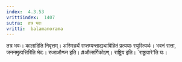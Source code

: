 ```yaml
---
index:  4.3.53
vrittiindex:  1407
sutra:  तत्र भवः
vritti:  balamanorama 
---
```


तत्र भवः। कालादिति निवृत्तम्। अस्मिन्नर्थे सप्तम्यन्ताद्यथाविहितं प्रत्ययाः स्युरित्यर्थः। भवनं सत्ता, जननमुत्पत्तिरिति भेदः। रुआऔग्घ्न इति। #औत्सर्गिकोऽण्। राष्ट्रिय इति। `राष्ट्रावारे'ति घः। 

